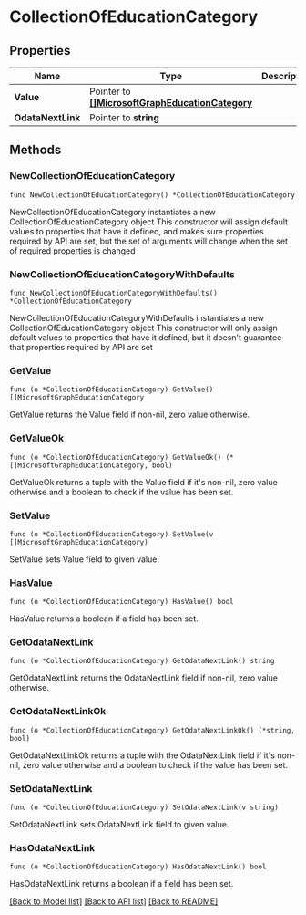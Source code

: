 # CollectionOfEducationCategory

## Properties

Name | Type | Description | Notes
------------ | ------------- | ------------- | -------------
**Value** | Pointer to [**[]MicrosoftGraphEducationCategory**](MicrosoftGraphEducationCategory.md) |  | [optional] 
**OdataNextLink** | Pointer to **string** |  | [optional] 

## Methods

### NewCollectionOfEducationCategory

`func NewCollectionOfEducationCategory() *CollectionOfEducationCategory`

NewCollectionOfEducationCategory instantiates a new CollectionOfEducationCategory object
This constructor will assign default values to properties that have it defined,
and makes sure properties required by API are set, but the set of arguments
will change when the set of required properties is changed

### NewCollectionOfEducationCategoryWithDefaults

`func NewCollectionOfEducationCategoryWithDefaults() *CollectionOfEducationCategory`

NewCollectionOfEducationCategoryWithDefaults instantiates a new CollectionOfEducationCategory object
This constructor will only assign default values to properties that have it defined,
but it doesn't guarantee that properties required by API are set

### GetValue

`func (o *CollectionOfEducationCategory) GetValue() []MicrosoftGraphEducationCategory`

GetValue returns the Value field if non-nil, zero value otherwise.

### GetValueOk

`func (o *CollectionOfEducationCategory) GetValueOk() (*[]MicrosoftGraphEducationCategory, bool)`

GetValueOk returns a tuple with the Value field if it's non-nil, zero value otherwise
and a boolean to check if the value has been set.

### SetValue

`func (o *CollectionOfEducationCategory) SetValue(v []MicrosoftGraphEducationCategory)`

SetValue sets Value field to given value.

### HasValue

`func (o *CollectionOfEducationCategory) HasValue() bool`

HasValue returns a boolean if a field has been set.

### GetOdataNextLink

`func (o *CollectionOfEducationCategory) GetOdataNextLink() string`

GetOdataNextLink returns the OdataNextLink field if non-nil, zero value otherwise.

### GetOdataNextLinkOk

`func (o *CollectionOfEducationCategory) GetOdataNextLinkOk() (*string, bool)`

GetOdataNextLinkOk returns a tuple with the OdataNextLink field if it's non-nil, zero value otherwise
and a boolean to check if the value has been set.

### SetOdataNextLink

`func (o *CollectionOfEducationCategory) SetOdataNextLink(v string)`

SetOdataNextLink sets OdataNextLink field to given value.

### HasOdataNextLink

`func (o *CollectionOfEducationCategory) HasOdataNextLink() bool`

HasOdataNextLink returns a boolean if a field has been set.


[[Back to Model list]](../README.md#documentation-for-models) [[Back to API list]](../README.md#documentation-for-api-endpoints) [[Back to README]](../README.md)


